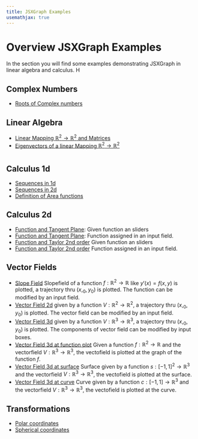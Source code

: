 ```yaml
---
title: JSXGraph Examples
usemathjax: true
---
```

# Overview JSXGraph Examples

In the section you will find some examples demonstrating JSXGraph in linear algebra and calculus. H
## Complex Numbers
+ [Roots of Complex numbers](./rootComplexNumbers.html)

## Linear Algebra
+ [Linear Mapping $\mathbb{R}^2\to \mathbb{R}^2$ and Matrices](./LinMappingMatricies.html)
+ [Eigenvectors of a linear Mapping $\mathbb{R}^2\to \mathbb{R}^2$](./Eigenvectores.html)
#

## Calculus 1d
+ [Sequences in 1d](./ConvergenceSequencesEps.html)
+ [Sequences in 2d](./ConvergenceSequences2D.html)
+ [Definition of Area functions](./Hyperbola.html)

## Calculus 2d

+ [Function and Tangent Plane](./demo3d-pointOnSurface-Tagentplane.html): Given function an sliders
+ [Function and Tangent Plane](./demo3d-pointOnSurface-Tagentplane-input.html): Function assigned in an input field.
+ [Function and Taylor 2nd order](./demo3d-pointOnSurface-Taylor2.html) Given function an sliders
+ [Function and Taylor 2nd order](./demo3d-pointOnSurface-Taylor2-input.html) Function assigned in an input field.

## Vector Fields
+ [Slope Field](./slopefield-plot-input.html) Slopefield of a function $f:\mathbb{R}^2\to\mathbb{R}$ like $y'(x)=f(x,y)$ is plotted, a trajectory thru $(x,_0,y_0)$ is plotted. The function can be modified by an input field.
+ [Vector Field 2d](./slopefield-plot-input.html) given by a function $V:\mathbb{R}^2\to\mathbb{R}^2$, a trajectory thru $(x,_0,y_0)$ is plotted. The vector field can be modified by an input field.
+ [Vector Field 3d](./vectorfield-plot-input.html) given by a function $V:\mathbb{R}^3\to\mathbb{R}^3$, a trajectory thru $(x,_0,y_0)$ is plotted. The components of vector field can be modified by input boxes.
+ [Vector Field 3d at function plot](./vectorfield3d-functionplot-input.html)  Given a function $f:\mathbb{R}^2\to\mathbb{R}$ and the vectorfield $V:\mathbb{R}^3\to\mathbb{R}^3$, the vectofield is plotted at the graph of the function $f$.
+ [Vector Field 3d at surface](./vectorfield3d-surface-input.html) Surface given by a function $s:[-1,1]^2\to\mathbb{R}^3$ and the vectorfield $V:\mathbb{R}^3\to\mathbb{R}^3$, the vectofield is plotted at the surface.
+ [Vector Field 3d at curve](./vectorfield3d-curve-input.html) Curve given by a function $c:[-1,1]\to\mathbb{R}^3$ and the vectorfield $V:\mathbb{R}^3\to\mathbb{R}^3$, the vectofield is plotted at the curve.

## Transformations
+ [Polar coordinates](./IntArea2D-polarKoord.html)
+ [Spherical coordinates](./demo3d-sphere4.html)